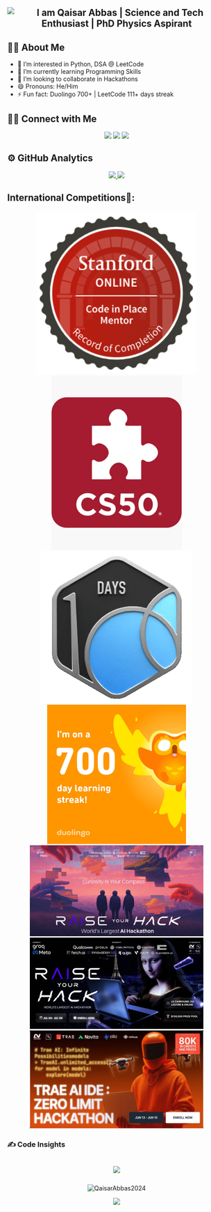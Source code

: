 <h2 align="Center">
    <img src="https://readme-typing-svg.herokuapp.com/?font=Righteous&color=278B0F&size=35&center=true&vCenter=true&width=500&height=70&duration=3000&pause=1000&lines=I+am+Qaisar+Abbas;Science+and+Tech+Enthusiast;PhD+Physics+Aspirant" 
         alt="I am Qaisar Abbas  | Science and Tech Enthusiast | PhD Physics Aspirant" />
</h2>

## 👦🏽&nbsp;About Me
- 👀 I’m interested in Python, DSA @ LeetCode
- 🌱 I’m currently learning Programming Skills
- 💞️ I’m looking to collaborate in Hackathons
- 😄 Pronouns: He/Him
- ⚡ Fun fact: Duolingo 700+ | LeetCode 111+ days streak
## 🤝🏻&nbsp;Connect with Me

<p align="center">
<a href="https://sites.google.com/view/qaisar-abbas/home"><img src="https://img.shields.io/badge/-Qaisar Abbas-3423A6?style=flat&logo=Google-Chrome&logoColor=white"/></a>
<a href="mailto:qaisar701shan@gmail.com"><img src="https://img.shields.io/badge/-EMAIL-D14836?style=flat&logo=Gmail&logoColor=white"/></a>
<a href="https://linkedin.com/in/Qaisar-Abbas2024"><img src="https://img.shields.io/badge/-LINKEDIN-0077B5?style=flat&logo=Linkedin&logoColor=white"/></a>
	
<h2><b>⚙️ GitHub Analytics</b></h2>

<p align="center">
<a href="https://github.com/QaisarAbbas2024">
  <img height="180em"  src="https://github-readme-stats-eight-theta.vercel.app/api/top-langs/?username=QaisarAbbas2024&layout=compact&langs_count=8&theme=algolia"/>
</a>
  <img height="180em" src="https://github-readme-streak-stats.herokuapp.com/?user=QaisarAbbas2024&show_icons=true&locale=en&layout=demo&theme=merko&hide_border=true" />
</p>

<h2>International Competitions🥇:</h2>
<p align="center">

  <a href="https://www.linkedin.com/feed/update/urn:li:activity:7345784520404561920/">
    <img src="SL Mentor Badge.png" width="370px" />
  </a>
	
  <a href="https://www.linkedin.com/feed/update/urn:li:activity:7315443978370203650/">
    <img src="CS50x.jpg" width="300px" />
  </a>

  <a href="https://www.linkedin.com/feed/update/urn:li:activity:7350982418113216512/">
    <img src="25100.gif" width="350px" />
  </a>

  <a href="https://www.linkedin.com/feed/update/urn:li:activity:7349479667965308928/">
    <img src="700 Day Streak.jfif" width="320px" />
  </a>

  <a href="https://lablab.ai/u/@QaisarAbbasPK/cmcw1fq1o00ll8m0se7aupk36">
    <img src="RAISE YOUR HACK1.png" width="400px" />
  </a>

  <a href="https://www.linkedin.com/feed/update/urn:li:activity:7348778521470590976/">
    <img src="RAISE YOUR HACK.png" width="400px" />
  </a>

  <a href="https://lablab.ai/u/@QaisarAbbasPK/cmd60r35z003a8x0sctp6o4cm">
    <img src="Zero Limit Hackathon.jpg" width="400px" />
  </a>

</p>


### ✍️ Code Insights
<h2 align="Center">

![](https://quotes-github-readme.vercel.app/api?type=horizontal&theme=radical)
 </h2>

<p align="center"> 
  <img src="https://komarev.com/ghpvc/?username=QaisarAbbas2024&label=Profile%20views&color=e9164b&style=flat" alt="QaisarAbbas2024" /> 
</p>
 
<p align="Center">
  <a href="https://hits.seeyoufarm.com"><img src="https://hits.seeyoufarm.com/api/count/incr/badge.svg?url=https%3A%2F%2Fgithub.com%2FQaisarAbbas2024%2Fhit-counter&count_bg=%2379C83D&title_bg=%23555555&icon=github.svg&icon_color=%23E7E7E7&title=Visits&edge_flat=false"/></a>
</p>
